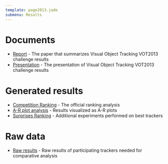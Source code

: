 ```yaml
---
template: page2013.jade
submenu: Results
---
```


# Documents

-   [Report](Download/vot_2013_paper.pdf) - The paper that summarizes Visual Object Tracking VOT2013 challenge results
-   [Presentation](Download/vot_2013_presentation.pdf) - The presentation of Visual Object Tracking VOT2013 challenge results

# Generated results

-   [Competition Ranking](results/ranking.html) - The official ranking analysis
-   [A-R plot analysis](results/arplots.html) - Results visualized as A-R plots
-   [Surprises Ranking](results/extra_ranking.html) - Additional experiments performed on best trackers

# Raw data

-   [Raw results](http://data.votchallenge.net/vot2013/vot2013_results.zip) - Raw results of participating trackers needed for comparative analysis

